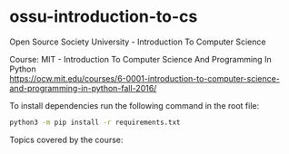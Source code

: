 # ossu-introduction-to-cs

Open Source Society University - Introduction To Computer Science

Course: MIT - Introduction To Computer Science And Programming In Python <br/>
https://ocw.mit.edu/courses/6-0001-introduction-to-computer-science-and-programming-in-python-fall-2016/

To install dependencies run the following command in the root file:

```bash
python3 -m pip install -r requirements.txt
```

Topics covered by the course:

